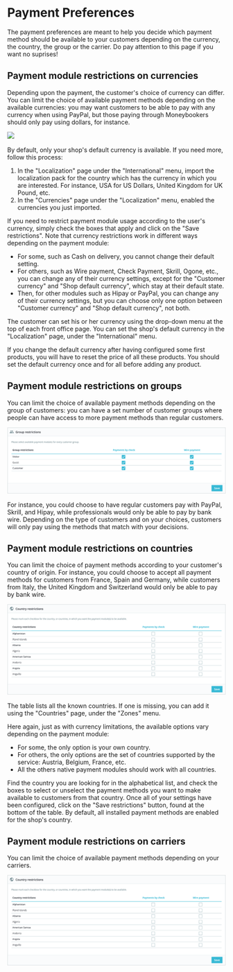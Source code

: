 # Payment Preferences

The payment preferences are meant to help you decide which payment method should be available to your customers depending on the currency, the country, the group or the carrier. Do pay attention to this page if you want no suprises!

## Payment module restrictions on currencies <a id="PaymentPreferences-Paymentmodulerestrictionsoncurrencies"></a>

Depending upon the payment, the customer's choice of currency can differ. You can limit the choice of available payment methods depending on the available currencies: you may want customers to be able to pay with any currency when using PayPal, but those paying through Moneybookers should only pay using dollars, for instance.

![](../../../.gitbook/assets/64225552%20%284%29.png)

By default, only your shop's default currency is available. If you need more, follow this process:

1. In the "Localization" page under the "International" menu, import the localization pack for the country which has the currency in which you are interested. For instance, USA for US Dollars, United Kingdom for UK Pound, etc.
2. In the "Currencies" page under the "Localization" menu, enabled the currencies you just imported.

If you need to restrict payment module usage according to the user's currency, simply check the boxes that apply and click on the "Save restrictions". Note that currency restrictions work in different ways depending on the payment module:

* For some, such as Cash on delivery, you cannot change their default setting.
* For others, such as Wire payment, Check Payment, Skrill, Ogone, etc., you can change any of their currency settings, except for the "Customer currency" and "Shop default currency", which stay at their default state.
* Then, for other modules such as Hipay or PayPal, you can change any of their currency settings, but you can choose only one option between "Customer currency" and "Shop default currency", not both.

The customer can set his or her currency using the drop-down menu at the top of each front office page. You can set the shop's default currency in the "Localization" page, under the "International" menu.

If you change the default currency after having configured some first products, you will have to reset the price of all these products. You should set the default currency once and for all before adding any product.

## Payment module restrictions on groups <a id="PaymentPreferences-Paymentmodulerestrictionsongroups"></a>

You can limit the choice of available payment methods depending on the group of customers: you can have a set number of customer groups where people can have access to more payment methods than regular customers.

![](../../../.gitbook/assets/64225553%20%282%29%20%281%29%20%281%29.png)

For instance, you could choose to have regular customers pay with PayPal, Skrill, and Hipay, while professionals would only be able to pay by bank wire. Depending on the type of customers and on your choices, customers will only pay using the methods that match with your decisions.

## Payment module restrictions on countries <a id="PaymentPreferences-Paymentmodulerestrictionsoncountries"></a>

You can limit the choice of payment methods according to your customer's country of origin. For instance, you could choose to accept all payment methods for customers from France, Spain and Germany, while customers from Italy, the United Kingdom and Switzerland would only be able to pay by bank wire.

![](../../../.gitbook/assets/64225554%20%283%29%20%285%29.png)

The table lists all the known countries. If one is missing, you can add it using the "Countries" page, under the "Zones" menu.

Here again, just as with currency limitations, the available options vary depending on the payment module:

* For some, the only option is your own country.
* For others, the only options are the set of countries supported by the service: Austria, Belgium, France, etc.
* All the others native payment modules should work with all countries.

Find the country you are looking for in the alphabetical list, and check the boxes to select or unselect the payment methods you want to make available to customers from that country. Once all of your settings have been configured, click on the "Save restrictions" button, found at the bottom of the table. By default, all installed payment methods are enabled for the shop's country.

## Payment module restrictions on carriers <a id="PaymentPreferences-Paymentmodulerestrictionsoncarriers"></a>

You can limit the choice of available payment methods depending on your carriers.

![](../../../.gitbook/assets/64225554%20%283%29%20%285%29.png)

